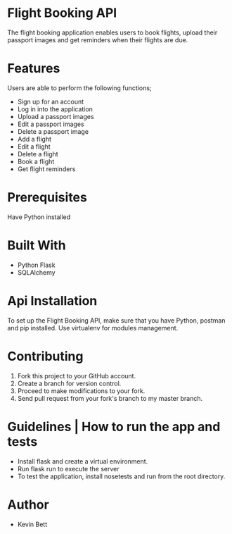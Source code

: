 # Flight Booking API

The flight booking application enables users to book flights, upload their passport images and get reminders when their flights are due.

# Features

Users are able to perform the following functions;

* Sign up for an account
* Log in into the application
* Upload a passport images
* Edit a passport images
* Delete a passport image
* Add a flight
* Edit a flight
* Delete a flight
* Book a flight
* Get flight reminders

# Prerequisites

Have Python installed

# Built With

* Python Flask
* SQLAlchemy

# Api Installation

To set up the Flight Booking API, make sure that you have Python, postman and pip installed.
Use virtualenv for modules management.

# Contributing

1. Fork this project to your GitHub account.
2. Create a branch for version control.
3. Proceed to make modifications to your fork.
4. Send pull request from your fork's branch to my master branch.

# Guidelines | How to run the app and tests

- Install flask and create a virtual environment.
- Run flask run to execute the server
- To test the application, install nosetests and run from the root directory.

# Author

* Kevin Bett
